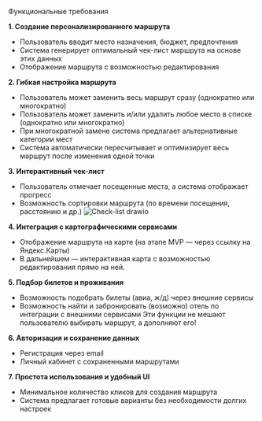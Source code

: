 Функциональные требования

**1. Создание персонализированного маршрута**
- Пользователь вводит место назначения, бюджет, предпочтения
- Система генерирует оптимальный чек-лист маршрута на основе этих данных
- Отображение маршрута с возможностью редактирования

**2. Гибкая настройка маршрута**
- Пользователь может заменить весь маршрут сразу (однократно или многократно)
- Пользователь может заменить и/или удалить любое место в списке (однократно или многократно)
- При многократной замене система предлагает альтернативные категории мест
- Система автоматически пересчитывает и оптимизирует весь маршрут после изменения одной точки

**3. Интерактивный чек-лист**
- Пользователь отмечает посещенные места, а система отображает прогресс
- Возможность сортировки маршрута (по времени посещения, расстоянию и др.)
  ![Check-list drawio](https://github.com/user-attachments/assets/ff06a1e9-8cbc-4946-a344-53a747570084)

**4. Интеграция с картографическими сервисами**
- Отображение маршрута на карте (на этапе MVP — через ссылку на Яндекс.Карты)
- В дальнейшем — интерактивная карта с возможностью редактирования прямо на ней.

**5. Подбор билетов и проживания**
- Возможность подобрать билеты (авиа, ж/д) через внешние сервисы
- Возможность найти и забронировать (возможно) отель по интеграции с внешними сервисами
Эти функции не мешают пользователю выбирать маршрут, а дополняют его!

**6. Авторизация и сохранение данных**
- Регистрация через email
- Личный кабинет с сохраненными маршрутами

**7. Простота использования и удобный UI**
- Минимальное количество кликов для создания маршрута
- Система предлагает готовые варианты без необходимости долгих настроек
